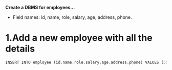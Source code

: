 **Create a DBMS for employees...**

- Field names: id, name, role, salary, age, address, phone.

# 1.Add a new employee with all the details
```dart
INSERT INTO employee (id,name,role,salary,age,address,phone) VALUES (55,"Naresh Patil","Manager",45000,20,"Plot 50 Sun Residency sociret Vapi",9674589842)
```
